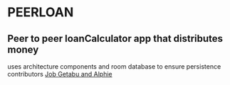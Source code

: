 # PEERLOAN
## Peer to peer loanCalculator app that distributes money
uses architecture components and room database to ensure persistence
contributors [Job Getabu and Alphie](https://github.com/JobGetabu)
